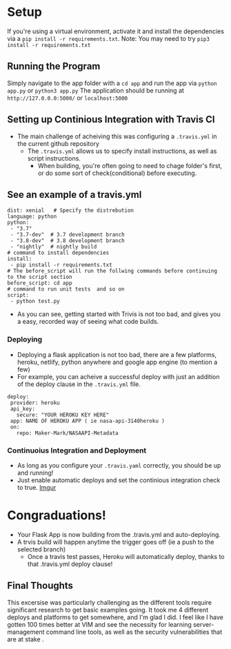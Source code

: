 # Setup

If you're using a virtual environment, activate it and install the dependencies via a `pip install -r requirements.txt`.
Note: You may need to try `pip3 install -r requirements.txt`

## Running the Program

Simply navigate to the app folder with a `cd app` and run the app via `python app.py` or `python3 app.py`
The application should be running at `http://127.0.0.0:5000/` or `localhost:5000`


## Setting up Continious Integration with Travis CI
- The main challenge of acheiving this was configuring a `.travis.yml` in  the current github repository
  - The `.travis.yml` allows us to specify install instructions, as well as script instructions.
      - When building, you're often going to need to chage folder's first, or do some sort of check(conditional) before executing.
 ## See an example of a travis.yml
 ``` 
dist: xenial   # Specify the distrebution
language: python
python:
  - "3.7"
  - "3.7-dev"  # 3.7 development branch
  - "3.8-dev"  # 3.8 development branch
  - "nightly"  # nightly build
# command to install dependencies
install:
  - pip install -r requirements.txt
# The before_script will run the follwing commands before continuing to the script section  
before_script: cd app
# command to run unit tests  and so on
script:
  - python test.py 
  ```
  - As you can see, getting started with Trivis is not too bad, and gives you a easy, recorded way of seeing what code builds.
### Deploying
  - Deploying a flask application is not too bad, there are a few platforms, heroku, netlify, python anywhere and google app engine (to mention a few)
  - For example, you can acheive a successful deploy with just an addition of the deploy clause in the `.travis.yml`
 file.
 ```
 deploy:
  provider: heroku
  api_key:
    secure: "YOUR HEROKU KEY HERE"
  app: NAME OF HEROKU APP ( ie nasa-api-3140heroku )
  on:
    repo: Maker-Mark/NASAAPI-Metadata
 ```
 ### Continuoius Integration and Deployment
  - As long as you configure your `.travis.yaml` correctly, you should be up and running!
  - Just enable automatic deploys and set the continious integration check to true.
  [Imgur](https://imgur.com/XLdxumu)
 
# Congraduations! 
  - Your Flask App is now building from the .travis.yml and auto-deploying.
  - A trvis build will happen anytime the trigger goes off (ie a push to the selected branch)
    - Once a travis test passes, Heroku will automatically deploy, thanks to that .travis.yml deploy clause!
 ## Final Thoughts   
This excersise  was particularly challenging as the different tools require significant research to get basic examples going. It took me 4 different deploys and platforms to get somewhere, and I'm glad I did. I feel like I have gotten 100 times better at VIM and see the necessity for learning server-management command line tools, as well as the security vulnerabilities that are at stake .
